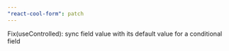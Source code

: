 ```yaml
---
"react-cool-form": patch
---
```


Fix(useControlled): sync field value with its default value for a conditional field
